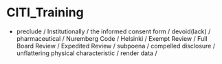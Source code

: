 # CITI_Training
* preclude /  Institutionally / the informed consent form / devoid(lack) / pharmaceutical / Nuremberg Code / Helsinki / 	Exempt Review / Full Board Review / Expedited Review / subpoena / compelled disclosure / unflattering physical characteristic / render data / 
